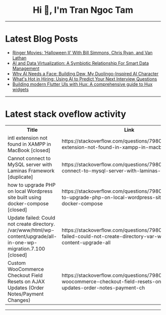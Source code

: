 <h1 align="center">Hi 👋, I'm Tran Ngoc Tam</h1>

---

# Latest Blog Posts 
<!-- BLOG-POST-LIST:START -->
- [Ringer Movies: ‘Halloween II’ With Bill Simmons, Chris Ryan, and Van Lathan](https://dev.to/popcorn_movies/ringer-movies-halloween-ii-with-bill-simmons-chris-ryan-and-van-lathan-5e92)
- [AI and Data Virtualization: A Symbiotic Relationship For Smart Data Management](https://dev.to/naveen_kolli_a8501e4633c5/ai-and-data-virtualization-a-symbiotic-relationship-for-smart-data-management-2c13)
- [Why AI Needs a Face: Building Dew, My Duolingo-Inspired AI Character](https://dev.to/uianimation/why-ai-needs-a-face-building-dew-my-duolingo-inspired-ai-character-43go)
- [What&#39;s Hot in Hiring: Using AI to Predict Your Next Interview Questions](https://dev.to/mectora-official/whats-hot-in-hiring-using-ai-to-predict-your-next-interview-questions-4904)
- [Building modern Flutter UIs with Hux: A comprehensive guide to Hux widgets](https://dev.to/zoegilbert/building-modern-flutter-uis-with-hux-a-comprehensive-guide-to-hux-widgets-bbg)
<!-- BLOG-POST-LIST:END -->

---

# Latest stack oveflow activity
<table>
  <tr><th>Title</th><th>Link</th></tr>
  <!-- STACKOVERFLOW:START --><tr><td>intl extension not found in XAMPP in MacBook [closed]</td><td>https://stackoverflow.com/questions/79806337/intl-extension-not-found-in-xampp-in-macbook</td></tr><tr><td>Cannot connect to MySQL server with Laminas Framework [duplicate]</td><td>https://stackoverflow.com/questions/79806116/cannot-connect-to-mysql-server-with-laminas-framework</td></tr><tr><td>how to upgrade PHP on local Wordpress site built using docker-compose [closed]</td><td>https://stackoverflow.com/questions/79806109/how-to-upgrade-php-on-local-wordpress-site-built-using-docker-compose</td></tr><tr><td>Update failed: Could not create directory. /var/www/html/wp-content/upgrade/all-in-one-wp-migration.7.100 [closed]</td><td>https://stackoverflow.com/questions/79806033/update-failed-could-not-create-directory-var-www-html-wp-content-upgrade-all</td></tr><tr><td>Custom WooCommerce Checkout Field Resets on AJAX Updates &lpar;Order Notes/Payment Changes&rpar;</td><td>https://stackoverflow.com/questions/79805550/custom-woocommerce-checkout-field-resets-on-ajax-updates-order-notes-payment-ch</td></tr><!-- STACKOVERFLOW:END -->
</table>

---


